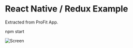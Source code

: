 # React Native / Redux Example

Extracted from ProFit App.

npm start

![Screen](https://s3.amazonaws.com/profit-app-ios/profit-screen-small.png)

